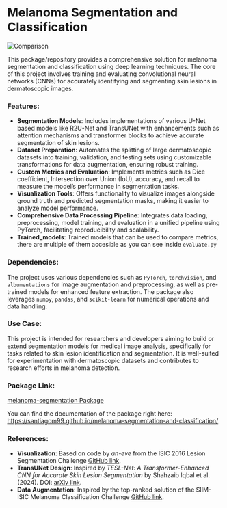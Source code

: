 # Melanoma Segmentation and Classification
![Comparison](https://github.com/user-attachments/assets/c12f67fe-77d2-442a-8605-73e2e357470f)

This package/repository provides a comprehensive solution for melanoma segmentation and classification using deep learning techniques. The core of this project involves training and evaluating convolutional neural networks (CNNs) for accurately identifying and segmenting skin lesions in dermatoscopic images.

### Features:
- **Segmentation Models**: Includes implementations of various U-Net based models like R2U-Net and TransUNet with enhancements such as attention mechanisms and transformer blocks to achieve accurate segmentation of skin lesions.
- **Dataset Preparation**: Automates the splitting of large dermatoscopic datasets into training, validation, and testing sets using customizable transformations for data augmentation, ensuring robust training.
- **Custom Metrics and Evaluation**: Implements metrics such as Dice coefficient, Intersection over Union (IoU), accuracy, and recall to measure the model’s performance in segmentation tasks.
- **Visualization Tools**: Offers functionality to visualize images alongside ground truth and predicted segmentation masks, making it easier to analyze model performance.
- **Comprehensive Data Processing Pipeline**: Integrates data loading, preprocessing, model training, and evaluation in a unified pipeline using PyTorch, facilitating reproducibility and scalability.
- **Trained_models**: Trained models that can be used to compare metrics, there are multiple of them accesible as you can see inside `evaluate.py`
### Dependencies:
The project uses various dependencies such as `PyTorch`, `torchvision`, and `albumentations` for image augmentation and preprocessing, as well as pre-trained models for enhanced feature extraction. The package also leverages `numpy`, `pandas`, and `scikit-learn` for numerical operations and data handling.

### Use Case:
This project is intended for researchers and developers aiming to build or extend segmentation models for medical image analysis, specifically for tasks related to skin lesion identification and segmentation. It is well-suited for experimentation with dermatoscopic datasets and contributes to research efforts in melanoma detection.

### Package Link:
[melanoma-segmentation Package](https://pypi.org/project/melanoma-segmentation/)

You can find the documentation of the package right here: https://santiagom99.github.io/melanoma-segmentation-and-classification/

### References:
- **Visualization**: Based on code by *an-eve* from the ISIC 2016 Lesion Segmentation Challenge [GitHub link](https://github.com/an-eve/ISIC-2016-lesion-segmentation-challenge/tree/main).
- **TransUNet Design**: Inspired by *TESL-Net: A Transformer-Enhanced CNN for Accurate Skin Lesion Segmentation* by Shahzaib Iqbal et al. (2024). DOI: [arXiv link](https://arxiv.org/abs/2408.09687).
- **Data Augmentation**: Inspired by the top-ranked solution of the SIIM-ISIC Melanoma Classification Challenge [GitHub link](https://github.com/haqishen/SIIM-ISIC-Melanoma-Classification-1st-Place-Solution).

